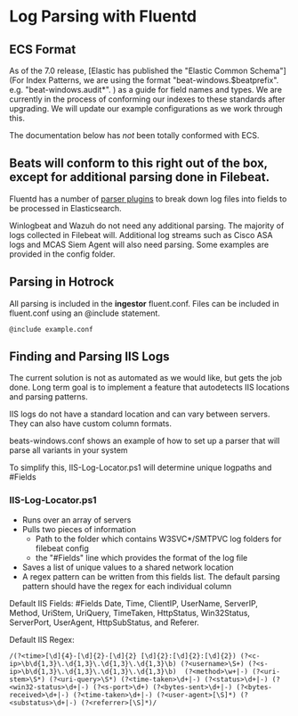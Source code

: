 # Log Parsing with Fluentd 

## ECS Format 

As of the 7.0 release, [Elastic has published the "Elastic Common Schema"](For Index Patterns, we are using the format "beat-windows.$beatprefix". e.g. "beat-windows.audit*". ) as a guide for field names and types. We are currently in the process of conforming our indexes to these standards after upgrading. We will update our example configurations as we work through this. 

The documentation below has *not* been totally conformed with ECS. 

Beats will conform to this right out of the box, except for additional parsing done in Filebeat. 
--------
Fluentd has a number of [parser plugins](https://docs.fluentd.org/parser) to break down log files into fields to be processed in Elasticsearch. 

Winlogbeat and Wazuh do not need any additional parsing. 
The majority of logs collected in Filebeat will. 
Additional log streams such as Cisco ASA logs and MCAS Siem Agent will also need parsing. 
Some examples are provided in the config folder. 

## Parsing in Hotrock 

All parsing is included in the **ingestor** fluent.conf. 
Files can be included in fluent.conf using an @include statement. 

```
@include example.conf
```

## Finding and Parsing IIS Logs
The current solution is not as automated as we would like, but gets the job done. Long term goal is to implement a feature that autodetects IIS locations and parsing patterns. 

IIS logs do not have a standard location and can vary between servers. 
They can also have custom column formats. 

beats-windows.conf shows an example of how to set up a parser that will parse all variants in your system

To simplify this, IIS-Log-Locator.ps1 will determine unique logpaths and #Fields

### IIS-Log-Locator.ps1
 - Runs over an array of servers 
 - Pulls two pieces of information 
	 - Path to the folder which contains W3SVC*/SMTPVC log folders for filebeat config
	 - the "#Fields" line which provides the format of the log file 
- Saves a list of unique values to a shared network location 
- A regex pattern can be written from this fields list. The default parsing pattern should have the regex for each individual column

Default IIS Fields: 
\#Fields Date, Time, ClientIP, UserName, ServerIP, Method, UriStem, UriQuery, TimeTaken, HttpStatus, Win32Status, ServerPort, UserAgent, HttpSubStatus, and Referer.

Default IIS Regex: 

    /(?<time>[\d]{4}-[\d]{2}-[\d]{2} [\d]{2}:[\d]{2}:[\d]{2}) (?<c-ip>\b\d{1,3}\.\d{1,3}\.\d{1,3}\.\d{1,3}\b) (?<username>\S+) (?<s-ip>\b\d{1,3}\.\d{1,3}\.\d{1,3}\.\d{1,3}\b)  (?<method>\w+|-) (?<uri-stem>\S*) (?<uri-query>\S*) (?<time-taken>\d+|-) (?<status>\d+|-) (?<win32-status>\d+|-) (?<s-port>\d+) (?<bytes-sent>\d+|-) (?<bytes-received>\d+|-) (?<time-taken>\d+|-) (?<user-agent>[\S]*) (?<substatus>\d+|-) (?<referrer>[\S]*)/
